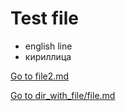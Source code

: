 # Test file

- english line
- кириллица

[Go to file2.md](file2.md)

[Go to dir_with_file/file.md](dir_with_file/file.md)